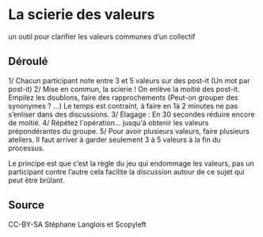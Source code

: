 <!--

---
title: La scierie des valeurs
description: un outil pour clarifier les valeurs communes d’un collectif
image_url: 
licence: CC-BY-SA
---

-->

# La scierie des valeurs

un outil pour clarifier les valeurs communes d’un collectif

## Déroulé

1/ Chacun participant note entre 3 et 5 valeurs sur des post-it (Un mot par post-it)
2/ Mise en commun, la scierie ! On enlève la moitié des post-it. Empilez les doublons, faire des rapprochements (Peut-on grouper des synonymes ? …) Le temps est contraint, à faire en 1à 2 minutes ne pas s’enliser dans des discussions.
3/ Elagage : En 30 secondes réduire encore de moitié.
4/ Répétez l'opération... jusqu'à obtenir les valeurs prépondérantes du groupe. 
5/ Pour avoir plusieurs valeurs, faire plusieurs ateliers.
Il faut arriver à garder seulement 3 à 5 valeurs à la fin du processus.

Le principe est que c’est la règle du jeu qui endommage les valeurs, pas un participant contre l’autre cela facilite la discussion autour de ce sujet qui peut être brûlant.


## Source

CC-BY-SA Stéphane Langlois et Scopyleft

